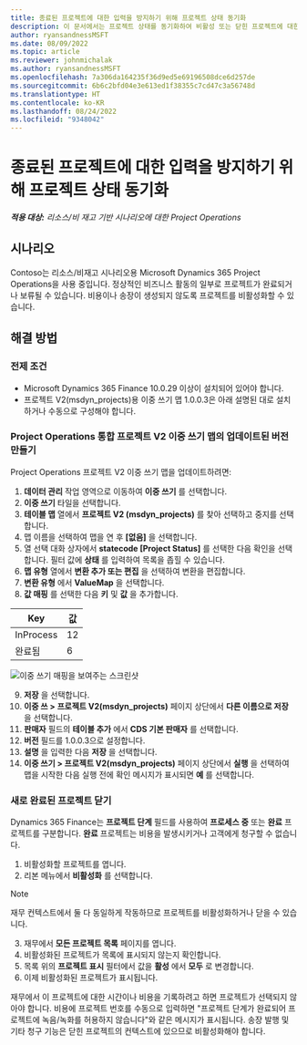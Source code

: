 ```yaml
---
title: 종료된 프로젝트에 대한 입력을 방지하기 위해 프로젝트 상태 동기화
description: 이 문서에서는 프로젝트 상태를 동기화하여 비활성 또는 닫힌 프로젝트에 대한 항목을 방지하는 방법을 설명합니다.
author: ryansandnessMSFT
ms.date: 08/09/2022
ms.topic: article
ms.reviewer: johnmichalak
ms.author: ryansandnessMSFT
ms.openlocfilehash: 7a306da164235f36d9ed5e69196508dce6d257de
ms.sourcegitcommit: 6b6c2bfd04e3e613ed1f38355c7cd47c3a56748d
ms.translationtype: HT
ms.contentlocale: ko-KR
ms.lasthandoff: 08/24/2022
ms.locfileid: "9348042"
---
```

# <a name="sync-project-status-to-prevent-entry-against-closed-projects"></a>종료된 프로젝트에 대한 입력을 방지하기 위해 프로젝트 상태 동기화

_**적용 대상:** 리소스/비 재고 기반 시나리오에 대한 Project Operations_

## <a name="scenario"></a>시나리오

Contoso는 리소스/비재고 시나리오용 Microsoft Dynamics 365 Project Operations을 사용 중입니다. 정상적인 비즈니스 활동의 일부로 프로젝트가 완료되거나 보류될 수 있습니다. 비용이나 송장이 생성되지 않도록 프로젝트를 비활성화할 수 있습니다.

## <a name="solution"></a>해결 방법

### <a name="prerequisites"></a>전제 조건

-   Microsoft Dynamics 365 Finance 10.0.29 이상이 설치되어 있어야 합니다.
-   프로젝트 V2(msdyn\_projects)용 이중 쓰기 맵 1.0.0.3은 아래 설명된 대로 설치하거나 수동으로 구성해야 합니다.

### <a name="create-an-updated-version-of-the-project-operations-integration-projects-v2-dual-write-map"></a>Project Operations 통합 프로젝트 V2 이중 쓰기 맵의 업데이트된 버전 만들기

Project Operations 프로젝트 V2 이중 쓰기 맵을 업데이트하려면:

1. **데이터 관리** 작업 영역으로 이동하여 **이중 쓰기** 를 선택합니다.
2. **이중 쓰기** 타일을 선택합니다.
3. **테이블 맵** 열에서 **프로젝트 V2 (msdyn\_projects)** 를 찾아 선택하고 중지를 선택합니다.
4. 맵 이름을 선택하여 맵을 연 후 **[없음]** 을 선택합니다.
5. 열 선택 대화 상자에서 **statecode \[Project Status\]** 를 선택한 다음 확인을 선택합니다. 필터 값에 **상태** 를 입력하여 목록을 좁힐 수 있습니다.
6.  **맵 유형** 열에서 **변환 추가 또는 편집** 을 선택하여 변환을 편집합니다.
7.  **변환 유형** 에서 **ValueMap** 을 선택합니다.
8.  **값 매핑** 를 선택한 다음 **키** 및 **값** 을 추가합니다.

   Key       | 값 
   ----------|-------
   InProcess | 12     
   완료됨 | 6     

![이중 쓰기 매핑을 보여주는 스크린샷](media/projectstage-dw-mapping.png)

9. **저장** 을 선택합니다.
10. **이중 쓰 > 프로젝트 V2(msdyn_projects)** 페이지 상단에서 **다른 이름으로 저장** 을 선택합니다.
11. **판매자** 필드의 **테이블 추가** 에서 **CDS 기본 판매자** 를 선택합니다.
12. **버전** 필드를 1.0.0.3으로 설정합니다.
13. **설명** 을 입력한 다음 **저장** 을 선택합니다.
14. **이중 쓰기 > 프로젝트 V2(msdyn_projects)** 페이지 상단에서 **실행** 을 선택하여 맵을 시작한 다음 실행 전에 확인 메시지가 표시되면 **예** 를 선택합니다. 

### <a name="close-a-newly-completed-project"></a>새로 완료된 프로젝트 닫기

Dynamics 365 Finance는 **프로젝트 단계** 필드를 사용하여 **프로세스 중** 또는 **완료** 프로젝트를 구분합니다. **완료** 프로젝트는 비용을 발생시키거나 고객에게 청구할 수 없습니다.

1. 비활성화할 프로젝트를 엽니다.
2. 리본 메뉴에서 **비활성화** 를 선택합니다.

> [!NOTE]
> 재무 컨텍스트에서 둘 다 동일하게 작동하므로 프로젝트를 비활성화하거나 닫을 수 있습니다.

3. 재무에서 **모든 프로젝트 목록** 페이지를 엽니다.
4. 비활성화된 프로젝트가 목록에 표시되지 않는지 확인합니다.
5. 목록 위의 **프로젝트 표시** 필터에서 값을 **활성** 에서 **모두** 로 변경합니다.
6. 이제 비활성화된 프로젝트가 표시됩니다.

재무에서 이 프로젝트에 대한 시간이나 비용을 기록하려고 하면 프로젝트가 선택되지 않아야 합니다. 비용에 프로젝트 번호를 수동으로 입력하면 "프로젝트 단계가 완료되어 프로젝트에 녹음/녹화를 허용하지 않습니다"와 같은 메시지가 표시됩니다. 송장 발행 및 기타 청구 기능은 닫힌 프로젝트의 컨텍스트에 있으므로 비활성화해야 합니다.

